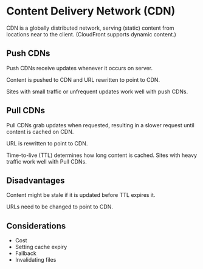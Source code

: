 # Content Delivery Network (CDN)

CDN is a globally distributed network, serving (static) content from locations near to the client. (CloudFront supports dynamic content.)

## Push CDNs

Push CDNs receive updates whenever it occurs on server.

Content is pushed to CDN and URL rewritten to point to CDN.

Sites with small traffic or unfrequent updates work well with push CDNs.

## Pull CDNs

Pull CDNs grab updates when requested, resulting in a slower request until content is cached on CDN.

URL is rewritten to point to CDN.

Time-to-live (TTL) determines how long content is cached. Sites with heavy traffic work well with Pull CDNs.

## Disadvantages

Content might be stale if it is updated before TTL expires it.

URLs need to be changed to point to CDN.

## Considerations

-   Cost
-   Setting cache expiry
-   Fallback
-   Invalidating files
